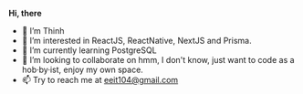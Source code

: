 **Hi, there**
- 👋 I’m Thinh
- 👀 I’m interested in ReactJS, ReactNative, NextJS and Prisma.
- 🌱 I’m currently learning PostgreSQL
- 💞️ I’m looking to collaborate on hmm, I don't know, just want to code as a hob·by·ist, enjoy my own space. 
- 📫 Try to reach me at eeit104@gmail.com


<!---
Nanxy-Tran/Nanxy-Tran is a ✨ special ✨ repository because its `README.md` (this file) appears on your GitHub profile.
You can click the Preview link to take a look at your changes.
--->
